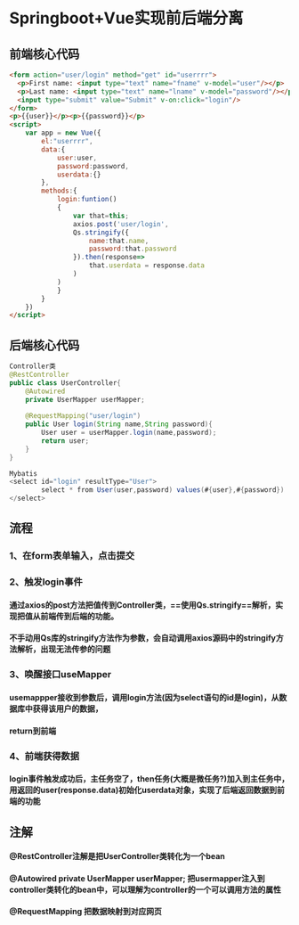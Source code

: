 # Springboot+Vue实现前后端分离

## 前端核心代码

```html
<form action="user/login" method="get" id="userrrr">
  <p>First name: <input type="text" name="fname" v-model="user"/></p>
  <p>Last name: <input type="text" name="lname" v-model="password"/></p>
  <input type="submit" value="Submit" v-on:click="login"/>
</form>
<p>{{user}}</p><p>{{password}}</p>
<script>
	var app = new Vue({
        el:"userrrr",
        data:{
            user:user,
            password:password,
            userdata:{}
        },
        methods:{
            login:funtion()
            {
            	var that=this;
            	axios.post('user/login',
            	Qs.stringify({
					name:that.name,
            		password:that.password
        		}).then(response=>
        			that.userdata = response.data
        		)
            )
        	}
        }
    })
</script>
```



## 后端核心代码

```java
Controller类
@RestController
public class UserController{
    @Autowired
    private UserMapper userMapper;
    
    @RequestMapping("user/login")
    public User login(String name,String password){
        User user = userMapper.login(name,password);
        return user;
    }
}

Mybatis
<select id="login" resultType="User">
        select * from User(user,password) values(#{user},#{password})
</select>
```

## 流程

### 1、在form表单输入，点击提交

### 2、触发login事件

#### 通过axios的post方法把值传到Controller类，==使用Qs.stringify==解析，实现把值从前端传到后端的功能。

#### 不手动用Qs库的stringify方法作为参数，会自动调用axios源码中的stringify方法解析，出现无法传参的问题

### 3、唤醒接口useMapper

#### usemappper接收到参数后，调用login方法(因为select语句的id是login)，从数据库中获得该用户的数据，

#### return到前端

### 4、前端获得数据

#### login事件触发成功后，主任务空了，then任务(大概是微任务?)加入到主任务中，用返回的user(response.data)初始化userdata对象，实现了后端返回数据到前端的功能



## 注解

#### @RestController注解是把UserController类转化为一个bean

#### @Autowired  private UserMapper userMapper;  把usermapper注入到controller类转化的bean中，可以理解为controller的一个可以调用方法的属性

#### @RequestMapping 把数据映射到对应网页